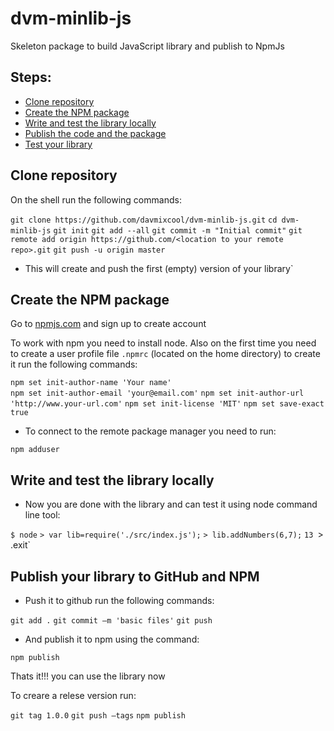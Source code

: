 # dvm-minlib-js
Skeleton package to build JavaScript library and publish to NpmJs

## Steps:

* [Clone repository](#clone-git)
* [Create the NPM package](#create-npm-package)
* [Write and test the library locally](#write-and-test)
* [Publish the code and the package](#publish-package)
* [Test your library](#test-lib)


## Clone repository

On the shell run the following commands:

`git clone https://github.com/davmixcool/dvm-minlib-js.git`
`cd dvm-minlib-js`
`git init`
`git add --all`
`git commit -m "Initial commit"`
`git remote add origin https://github.com/<location to your remote repo>.git`
`git push -u origin master`

- This will create and push the first (empty) version of your library`

## Create the NPM package 

Go to [npmjs.com](https://npmjs.com) and sign up to create account

To work with npm you need to install node. Also on the first time you need to create a user profile file `.npmrc` (located on the home directory) to create it run the following commands:

`npm set init-author-name 'Your name'`  
`npm set init-author-email 'your@email.com'`
`npm set init-author-url 'http://www.your-url.com'`
`npm set init-license 'MIT'`
`npm set save-exact true`

- To connect to the remote package manager you need to run:

`npm adduser`


## Write and test the library locally

- Now you are done with the library and can test it using node command line tool:

`$ node`
`> var lib=require('./src/index.js');`
`> lib.addNumbers(6,7);`
`13
`> .exit`


## Publish your library to GitHub and NPM

- Push it to github run the following commands:

`git add .`
`git commit –m 'basic files'`
`git push`

- And publish it to npm using the command:

`npm publish`

Thats it!!! you can use the library now

To creare a relese version run:

`git tag 1.0.0`
`git push –tags`
`npm publish`
